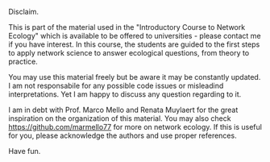 Disclaim.


This is part of the material used in the "Introductory Course to Network Ecology" which is available to be offered to universities - please contact me if you have interest. In this course, the students are guided to the first steps to apply network science to answer ecological questions, from theory to practice.


You may use this material freely but be aware it may be constantly updated. I am not responsabile for any possible code issues or misleadind interpretations. Yet I am happy to discuss any question regarding to it. 


I am in debt with Prof. Marco Mello and Renata Muylaert for the great inspiration on the organization of this material. You may also check https://github.com/marmello77 for more on network ecology. If this is useful for you, please acknowledge the authors and use proper references. 


Have fun.
